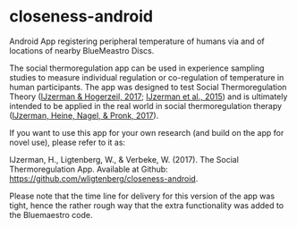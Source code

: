 # closeness-android
Android App registering peripheral temperature of humans via and of locations of nearby BlueMeastro Discs. 

The social thermoregulation app can be used in experience sampling studies to measure individual regulation or co-regulation of temperature in human participants. The app was designed to test Social Thermoregulation Theory ([IJzerman & Hogerzeil, 2017](https://papers.ssrn.com/sol3/papers.cfm?abstract_id=2844963); [IJzerman et al., 2015](http://journal.frontiersin.org/article/10.3389/fpsyg.2015.00464/full)) and is ultimately intended to be applied in the real world in social thermoregulation therapy ([IJzerman, Heine, Nagel, & Pronk, 2017](https://papers.ssrn.com/sol3/papers.cfm?abstract_id=2808019)). 

If you want to use this app for your own research (and build on the app for novel use), please refer to it as: 

IJzerman, H., Ligtenberg, W., & Verbeke, W. (2017). The Social Thermoregulation App. Available at Github: https://github.com/wligtenberg/closeness-android. 

Please note that the time line for delivery for this version of the app was tight, hence the rather rough way that the extra functionality was added to the Bluemaestro code.
